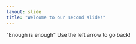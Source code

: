 ```yaml
---
layout: slide
title: "Welcome to our second slide!"
---
```

"Enough is enough"
Use the left arrow to go back!
